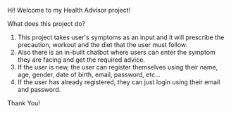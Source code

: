 Hi!
Welcome to my Health Advisor project!

What does this project do?
1. This project takes user's symptoms as an input and it will prescribe the precaution, workout and the diet that the user must follow.
2. Also there is an in-built chatbot where users can enter the symptom they are facing and get the required advice.
3. If the user is new, the user can register themselves using their name, age, gender, date of birth, email, password, etc...
4. If the user has already registered, they can just login using their email and password.

Thank You!